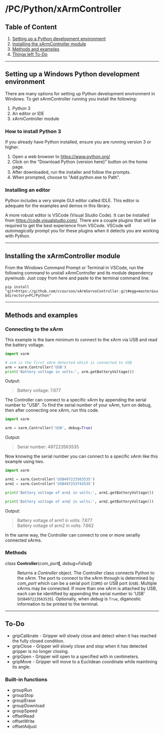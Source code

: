 # /PC/Python/xArmController

## Table of Content
1. [Setting up a Python development environment](#setting-up-a-windows-python-development-environment)
1. [Installing the xArmController module](#installing-the-xArmController-module)
1. [Methods and examples](#methods-and-examples)
1. [Things left To-Do](#to-do)

___
## Setting up a Windows Python development environment

There are many options for setting up Python development environment in Windows. To get xArmController running you install the following:

1. Python 3
1. An editor or IDE
1. xArmController module

### How to install Python 3

If you already have Python installed, ensure you are running version 3 or higher.

1. Open a  web browser to https://www.python.org/
1. Click on the "Download Python {version here}" button on the home page.
1. After downloaded, run the installer and follow the prompts.
1. When prompted, choose to "Add python.exe to Path".

### Installing an editor

Python includes a very simple GUI editor called IDLE. This editor is adequate for the examples and demos in this library.

A more robust editor is VSCode (Visual Studio Code). It can be installed from https://code.visualstudio.com/. There are a couple plugins that will be required to get the best experience from VSCode. VSCode will *automagically* prompt you for these plugins when it detects you are working with Python.

___
## Installing the xArmController module

From the Windows Command Prompt or Terminal in VSCode, run the following command to unstall xArmController and its module dependency pywinusb. Just copy from here and paste to the terminal command line.

`pip install "git+https://github.com/ccourson/xArmServoController.git#egg=master&subdirectory=PC/Python"`

___
## Methods and examples

### Connecting to the xArm

This example is the bare minimum to connect to the xArm via USB and read the battery voltage.

```py
import xarm

# arm is the first xArm detected which is connected to USB
arm = xarm.Controller('USB')
print('Battery voltage in volts:', arm.getBatteryVoltage())
```
Output:
> Battery voltage: 7.677

The Controller can connect to a specific xArm by appending the serial number to "USB". To find the serial number of your xArm, turn on debug, then after connecting one xArm, run this code.

```py
import xarm

arm = xarm.Controller('USB', debug=True)
```
Output:
>Serial number: 497223563535

Now knowing the serial number you can connect to a specific xArm like this example using two.

```py
import xarm

arm1 = xarm.Controller('USB497223563535')
arm2 = xarm.Controller('USB497253743535')

print('Battery voltage of arm1 in volts:', arm1.getBatteryVoltage())

print('Battery voltage of arm2 in volts:', arm2.getBatteryVoltage())
```
Output:

>Battery voltage of arm1 in volts: 7.677\
>Battery voltage of arm2 in volts: 7.662

In the same way, the Controller can connect to one or more serailly connected xArms.

### Methods

*class* **Controller**(*com_port*__[__, *debug=False*__]__)
<dl><dd>
Returns a <i>Controller</i> object. The Controller class connects Python to the xArm. The port to connect to the xArm through is determined by <i>com_port</i> which can be a serial port (<code>COM5</code>) or USB port (<code>USB</code>). Multiple xArms may be connected. If more than one xArm is attached by USB, each can be identified by appending the serial number to 'USB' (<code>USB497223563535</code>). Optionally, when <i>debug</i> is <code>True</code>, diganostic information to be printed to the terminal.
</dt></dl>



___
## To-Do

* gripCalibrate - Gripper will slowly close and detect when it has reached the fully closed condition.
* gripClose - Gripper will slowly close and stop when it has detected gripper is no longer closing.
* gripOpen - Gripper will open to a specified with in centimeters.
* gripMove - Gripper will move to a Euclidean coordinate while maintining its angle.

### Built-in functions

* groupRun
* groupStop
* groupErase
* groupDownload
* groupSpeed
* offsetRead
* offsetWrite
* offsetAdjust